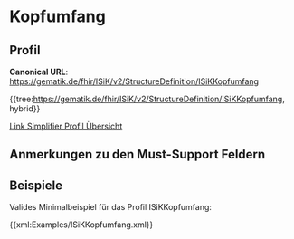 # Kopfumfang

## Profil

**Canonical URL**: https://gematik.de/fhir/ISiK/v2/StructureDefinition/ISiKKopfumfang

{{tree:https://gematik.de/fhir/ISiK/v2/StructureDefinition/ISiKKopfumfang, hybrid}}

[Link Simplifier Profil Übersicht](https://gematik.de/fhir/ISiK/v2/StructureDefinition/ISiKKopfumfang)

## Anmerkungen zu den Must-Support Feldern

## Beispiele

Valides Minimalbeispiel für das Profil ISiKKopfumfang:

{{xml:Examples/ISiKKopfumfang.xml}}
